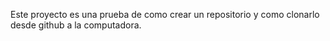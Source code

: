 Este proyecto es una prueba de como crear un repositorio y como clonarlo desde github a la computadora.